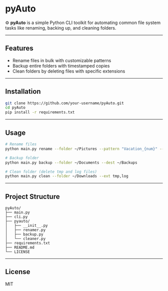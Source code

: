 # pyAuto

⚙️ **pyAuto** is a simple Python CLI toolkit for automating common file system tasks like renaming, backing up, and cleaning folders.

---

## Features

- Rename files in bulk with customizable patterns
- Backup entire folders with timestamped copies
- Clean folders by deleting files with specific extensions

---

## Installation

```bash
git clone https://github.com/your-username/pyAuto.git
cd pyAuto
pip install -r requirements.txt
```

---

## Usage

```bash
# Rename files
python main.py rename --folder ~/Pictures --pattern "Vacation_{num}" --start 1

# Backup folder
python main.py backup --folder ~/Documents --dest ~/Backups

# Clean folder (delete tmp and log files)
python main.py clean --folder ~/Downloads --ext tmp,log
```

---

## Project Structure

```
pyAuto/
├── main.py
├── cli.py
├── pyauto/
│   ├── __init__.py
│   ├── renamer.py
│   ├── backup.py
│   └── cleaner.py
├── requirements.txt
├── README.md
└── LICENSE
```

---

## License

MIT
